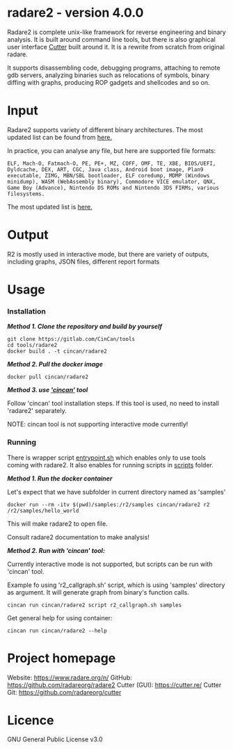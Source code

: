 # radare2 - version 4.0.0

Radare2 is complete unix-like framework for reverse engineering and binary analysis. It is built around command line tools, but there is also graphical user interface [Cutter](https://cutter.re/) built around it.
It is a rewrite from scratch from original radare.

It supports disassembling code, debugging programs, attaching to remote gdb servers, analyzing binaries such as relocations of symbols, binary diffing with graphs, producing ROP gadgets and shellcodes and so on.

# Input

Radare2 supports variety of different binary architectures. The most updated list  can be found from [here.](https://github.com/radareorg/radare2#architectures)

In practice, you can analyse any file, but here are supported file formats:

```
ELF, Mach-O, Fatmach-O, PE, PE+, MZ, COFF, OMF, TE, XBE, BIOS/UEFI, Dyldcache, DEX, ART, CGC, Java class, Android boot image, Plan9 executable, ZIMG, MBN/SBL bootloader, ELF coredump, MDMP (Windows minidump), WASM (WebAssembly binary), Commodore VICE emulator, QNX, Game Boy (Advance), Nintendo DS ROMs and Nintendo 3DS FIRMs, various filesystems.
```
The most updated list is [here.](https://github.com/radareorg/radare2#file-formats)

# Output

R2 is mostly used in interactive mode, but there are variety of outputs, including graphs, JSON files, different report formats

# Usage


### Installation

***Method 1. Clone the repository and build by yourself***

```
git clone https://gitlab.com/CinCan/tools
cd tools/radare2
docker build . -t cincan/radare2
```

***Method 2. Pull the docker image*** 

```
docker pull cincan/radare2
```

***Method 3. use ['cincan'](https://gitlab.com/CinCan/cincan-command) tool*** 

Follow 'cincan' tool installation steps. If this tool is used, no need to install 'radare2' separately.

NOTE: cincan tool is not supporting interactive mode currently!

### Running

There is wrapper script [entrypoint.sh](entrypoint.sh) which enables only to use tools coming with radare2. It also enables for running scripts in [scripts](scripts) folder.

***Method 1. Run the docker container***

Let's expect that we have subfolder in current directory named as 'samples'

```
docker run --rm -itv $(pwd)/samples:/r2/samples cincan/radare2 r2 /r2/samples/hello_world
```

This will make radare2 to open file.

Consult radare2 documentation to make analysis!


***Method 2. Run with 'cincan' tool:***

Currently interactive mode is not supported, but scripts can be run with 'cincan' tool.

Example fo using 'r2_callgraph.sh' script, which is using 'samples' directory as argument.
It will generate graph from binary's function calls.

```
cincan run cincan/radare2 script r2_callgraph.sh samples
```

Get general help for using container:

```
cincan run cincan/radare2 --help
```



# Project homepage

Website: https://www.radare.org/n/
GitHub: https://github.com/radareorg/radare2
Cutter (GUI): https://cutter.re/
Cutter Git: https://github.com/radareorg/cutter

# Licence

GNU General Public License v3.0